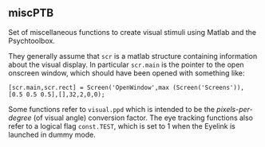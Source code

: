 ## miscPTB

Set of miscellaneous functions to create visual stimuli using Matlab and the Psychtoolbox. 

They generally assume that `scr` is a matlab structure containing information about the visual display. In particular `scr.main` is the pointer to the open onscreen window, which should have been opened with something like:
```
[scr.main,scr.rect] = Screen('OpenWindow',max (Screen('Screens')), [0.5 0.5 0.5],[],32,2,0,0);
```
Some functions refer to `visual.ppd` which is intended to be the _pixels-per-degree_ (of visual angle) conversion factor.
The eye tracking functions also refer to a logical flag `const.TEST`, which is set to 1 when the Eyelink is launched in dummy mode.
